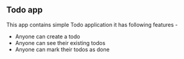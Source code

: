 ## Todo app
This app contains simple Todo application
it has following features - 
- Anyone can create a todo
- Anyone can see their existing todos
- Anyone can mark their todos as done
